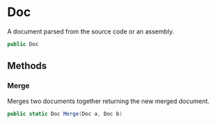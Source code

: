 # Doc
A document parsed from the source code or an assembly.

```cs
public Doc 
```

## Methods
### Merge
Merges two documents together returning the new merged document.

```cs
public static Doc Merge(Doc a, Doc b)
```

